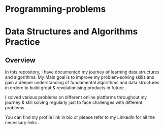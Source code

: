 # Programming-problems
# Data Structures and Algorithms Practice


## Overview

In this repository, I have documented my journey of learning data structures and algorithms. My Main goal is to improve my problem-solving skills and gain a deeper understanding of fundamental algorithms and data structures in ordere to build great & revolutionising products in future .

I solved various problems on different online platforms throughout my journey & still solving regularly just to face challenges with different problems . 

You can find my profile link in bio or please refer to my LinkedIn for all the necessary links . 


